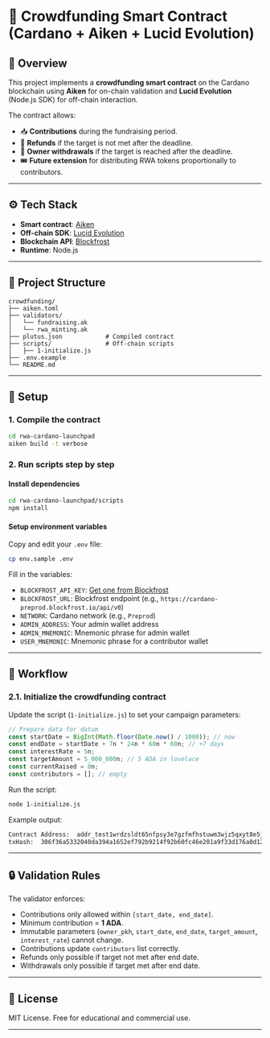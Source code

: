 # 🚀 Crowdfunding Smart Contract (Cardano + Aiken + Lucid Evolution)

## 📖 Overview

This project implements a **crowdfunding smart contract** on the Cardano blockchain using **Aiken** for on-chain validation and **Lucid Evolution** (Node.js SDK) for off-chain interaction.

The contract allows:

* 📥 **Contributions** during the fundraising period.
* 💸 **Refunds** if the target is not met after the deadline.
* 🏦 **Owner withdrawals** if the target is reached after the deadline.
* 🎟️ **Future extension** for distributing RWA tokens proportionally to contributors.

---

## ⚙️ Tech Stack

* **Smart contract**: [Aiken](https://aiken-lang.org/)
* **Off-chain SDK**: [Lucid Evolution](https://github.com/spacebudz/lucid-evolution)
* **Blockchain API**: [Blockfrost](https://blockfrost.io/)
* **Runtime**: Node.js

---

## 📂 Project Structure

```
crowdfunding/
├── aiken.toml
├── validators/
│   └── fundraising.ak
│   └── rwa_minting.ak
├── plutus.json            # Compiled contract
├── scripts/               # Off-chain scripts
│   ├── 1-initialize.js
├── .env.example
└── README.md
```

---

## 🔧 Setup

### 1. Compile the contract

```sh
cd rwa-cardano-launchpad
aiken build -t verbose
```

### 2. Run scripts step by step

#### Install dependencies

```sh
cd rwa-cardano-launchpad/scripts
npm install
```

#### Setup environment variables

Copy and edit your `.env` file:

```sh
cp env.sample .env
```

Fill in the variables:

* `BLOCKFROST_API_KEY`: [Get one from Blockfrost](https://blockfrost.io/)
* `BLOCKFROST_URL`: Blockfrost endpoint (e.g., `https://cardano-preprod.blockfrost.io/api/v0`)
* `NETWORK`: Cardano network (e.g., `Preprod`)
* `ADMIN_ADDRESS`: Your admin wallet address
* `ADMIN_MNEMONIC`: Mnemonic phrase for admin wallet
* `USER_MNEMONIC`: Mnemonic phrase for a contributor wallet

---

## 🚀 Workflow

### 2.1. Initialize the crowdfunding contract

Update the script (`1-initialize.js`) to set your campaign parameters:

```js
// Prepare data for datum
const startDate = BigInt(Math.floor(Date.now() / 1000)); // now
const endDate = startDate + 7n * 24n * 60n * 60n; // +7 days
const interestRate = 5n;
const targetAmount = 5_000_000n; // 5 ADA in lovelace
const currentRaised = 0n;
const contributors = []; // empty
```

Run the script:

```sh
node 1-initialize.js
```

Example output:

```sh
Contract Address:  addr_test1wrdzsldt65nfpsy3e7gzfmfhstuwm3wjz5qxyt8e5jn0jegzlz7z2
txHash:  306f36a5332040da394a1652ef792b9214f92b60fc46e201a9f33d176a0d1245
```
---

## 🔒 Validation Rules

The validator enforces:

* Contributions only allowed within `[start_date, end_date]`.
* Minimum contribution = **1 ADA**.
* Immutable parameters (`owner_pkh`, `start_date`, `end_date`, `target_amount`, `interest_rate`) cannot change.
* Contributions update `contributors` list correctly.
* Refunds only possible if target not met after end date.
* Withdrawals only possible if target met after end date.

---

## 📜 License

MIT License. Free for educational and commercial use.

---
